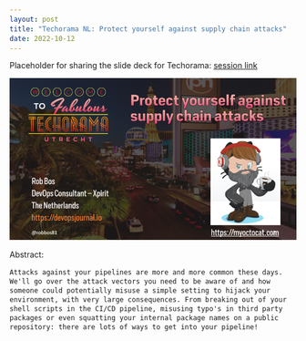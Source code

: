 ```yaml
---
layout: post
title: "Techorama NL: Protect yourself against supply chain attacks"
date: 2022-10-12
---
```


Placeholder for sharing the slide deck for Techorama: [session link](https://techorama.nl/speakers/session/protect-yourself-against-supply-chain-attacks)

![Techorama opening slide for the session](/images/2022/20221012/20221005_TechoramaNL.png)  

Abstract:
```
Attacks against your pipelines are more and more common these days. We'll go over the attack vectors you need to be aware of and how someone could potentially misuse a simple setting to hijack your environment, with very large consequences. From breaking out of your shell scripts in the CI/CD pipeline, misusing typo's in third party packages or even squatting your internal package names on a public repository: there are lots of ways to get into your pipeline!
```